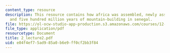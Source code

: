 ```yaml
---
content_type: resource
description: This resource contains how africa was assembled, newly assembled gondwana,
  and five hundred million years of mountain-building in senegal.
file: https://ol-ocw-studio-app-production.s3.amazonaws.com/courses/12-453-crosby-lectures-in-geology-history-of-africa-fall-2005/e04f4ef75ad985a0b6e9ff0cf2bb3f84_2_lecture2.pdf
file_type: application/pdf
resourcetype: Document
title: 2_lecture2.pdf
uid: e04f4ef7-5ad9-85a0-b6e9-ff0cf2bb3f84
---
```

